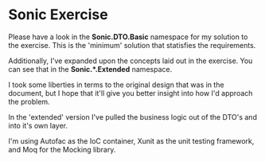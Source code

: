 # Sonic Exercise
Please have a look in the **Sonic.DTO.Basic** namespace for my solution to the exercise. This is the 'minimum' solution that statisfies the requirements.

Additionally, I've expanded upon the concepts laid out in the exercise. You can see that in the **Sonic.*.Extended** namespace.

I took some liberties in terms to the original design that was in the document, but I hope that it'll give you better insight into how I'd approach the problem.

In the 'extended' version I've pulled the business logic out of the DTO's and into it's own layer.

I'm using Autofac as the IoC container, Xunit as the unit testing framework, and Moq for the Mocking library.
